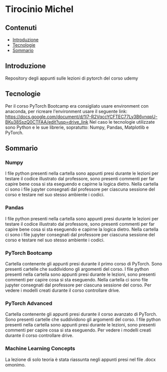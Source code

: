 # Tirocinio Michel

## Contenuti
* [Introduzione](#introduzione)
* [Tecnologie](#tecnologie)
* [Sommario](#sommario)


## Introduzione
Repository degli appunti sulle lezioni di pytorch del corso udemy

## Tecnologie
Per il corso PyTorch Bootcamp era consigliato usare environment con anaconda,
per ricreare l'environment usare il seguente link:
https://docs.google.com/document/d/1l7-R2VqccYCFTEC77Ly3B6vnqpU-BKu38SszQ0CTFAA/edit?usp=drive_link
Nel caso le tecnologie utilizzate sono Python e le sue librerie, sopratutto:
Numpy, Pandas, Matplotlib e PyTorch.


## Sommario
### Numpy
I file python presenti nella cartella sono appunti presi durante le lezioni
per testare il codice illustrato dal professore, sono presenti commenti per
far capire bene cosa si sta eseguendo e capirne la logica dietro.
Nella cartella ci sono i file jupyter consegnati dal professore per ciascuna
sessione del corso e testare nel suo stesso ambiente i codici.

### Pandas
I file python presenti nella cartella sono appunti presi durante le lezioni
per testare il codice illustrato dal professore, sono presenti commenti per
far capire bene cosa si sta eseguendo e capirne la logica dietro.
Nella cartella ci sono i file jupyter consegnati dal professore per ciascuna
sessione del corso e testare nel suo stesso ambiente i codici.

### PyTorch Bootcamp
Cartella contenente gli appunti presi durante il primo corso di PyTorch.
Sono presenti cartelle che suddividono gli argomenti del corso.
I file python presenti nella cartella sono appunti presi durante le lezioni,
sono presenti commenti per capire cosa si sta eseguendo.
Nella cartella ci sono file jupyter consegnati dal professore per ciascuna
sessione del corso.
Per vedere i modelli creati durante il corso controllare drive.

### PyTorch Advanced
Cartella contenente gli appunti presi durante il corso avanzato di PyTorch.
Sono presenti cartelle che suddividono gli argomenti del corso.
I file python presenti nella cartella sono appunti presi durante le lezioni,
sono presenti commenti per capire cosa si sta eseguendo.
Per vedere i modelli creati durante il corso controllare drive.

### Machine Learning Concepts
La lezione di solo teoria è stata riassunta negli appunti presi nel file .docx
omonimo.
